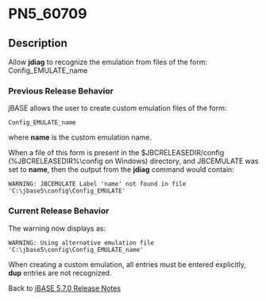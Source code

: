 # PN5_60709

<PageHeader />

## Description

Allow **jdiag** to recognize the emulation from files of the form: Config\_EMULATE\_name

### Previous Release Behavior

jBASE allows the user to create custom emulation files of the form:

```
Config_EMULATE_name
```

where **name** is the custom emulation name.

When a file of this form is present in the $JBCRELEASEDIR/config (%JBCRELEASEDIR%\config on Windows) directory, and JBCEMULATE was set to **name**, then the output from the **jdiag** command would contain:

```
WARNING: JBCEMULATE Label 'name' not found in file 'C:\jbase5\config\Config_EMULATE'
```

### Current Release Behavior

The warning now displays as:

```
WARNING: Using alternative emulation file 'C:\jbase5\config\Config_EMULATE_name'
```

When creating a custom emulation, all entries must be entered explicitly, **dup** entries are not recognized.

Back to [jBASE 5.7.0 Release Notes](./../README.md)

<PageFooter />
